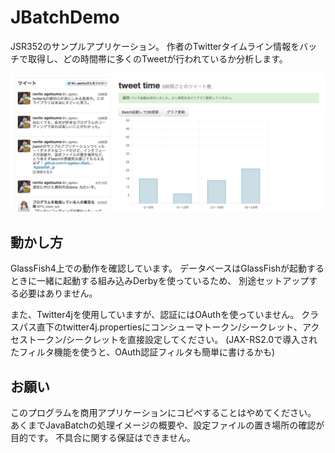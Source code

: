JBatchDemo
==========

JSR352のサンプルアプリケーション。
作者のTwitterタイムライン情報をバッチで取得し、どの時間帯に多くのTweetが行われているか分析します。

![my image](demo.png)

動かし方
----------
GlassFish4上での動作を確認しています。
データベースはGlassFishが起動するときに一緒に起動する組み込みDerbyを使っているため、
別途セットアップする必要はありません。

また、Twitter4jを使用していますが、認証にはOAuthを使っていません。
クラスパス直下のtwitter4j.propertiesにコンシューマトークン/シークレット、アクセストークン/シークレットを直接設定してください。
(JAX-RS2.0で導入されたフィルタ機能を使うと、OAuth認証フィルタも簡単に書けるかも)

お願い
---------
このプログラムを商用アプリケーションにコピペすることはやめてください。
あくまでJavaBatchの処理イメージの概要や、設定ファイルの置き場所の確認が目的です。
不具合に関する保証はできません。
